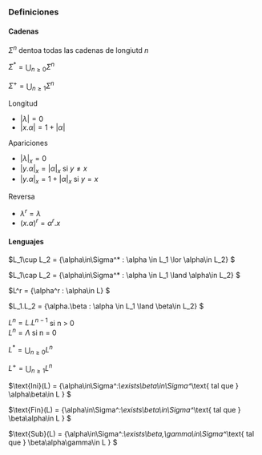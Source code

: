 ### Definiciones

#### Cadenas

$\Sigma^n$ dentoa todas las cadenas de longiutd $n$

$\Sigma^* = \bigcup_{n\geq0} \Sigma^n$

$\Sigma^+ = \bigcup_{n\geq1} \Sigma^n$

Longitud
- $|\lambda| = 0$
- $|x.\alpha| = 1 + |\alpha|$

Apariciones
- $|\lambda|_x = 0$
- $|y.\alpha|_x = |\alpha|_x$       si $y\neq x$
- $|y.\alpha|_x = 1 + |\alpha|_x$   si $y = x$

Reversa
- $\lambda^r = \lambda$
- $(x.\alpha)^r = \alpha^r.x$

#### Lenguajes

$L_1\cup L_2 = \{\alpha\in\Sigma^* : \alpha \in L_1 \lor \alpha\in L_2\} $

$L_1\cap L_2 = \{\alpha\in\Sigma^* : \alpha \in L_1 \land \alpha\in L_2\} $

$L^r = \{\alpha^r : \alpha\in L\} $

$L_1.L_2 = \{\alpha.\beta : \alpha \in L_1 \land \beta\in L_2\} $

$L^n = L.L^{n-1}$ si n > 0\
$L^n = \Lambda$ si n = 0

$L^* = \bigcup_{n\geq0} L^n$

$L^+ = \bigcup_{n\geq1} L^n$

$\text{Ini}(L) = \{\alpha\in\Sigma^*:\exists\beta\in\Sigma^*\text{ tal que } \alpha\beta\in L \} $

$\text{Fin}(L) = \{\alpha\in\Sigma^*:\exists\beta\in\Sigma^*\text{ tal que } \beta\alpha\in L \} $

$\text{Sub}(L) = \{\alpha\in\Sigma^*:\exists\beta,\gamma\in\Sigma^*\text{ tal que } \beta\alpha\gamma\in L \} $